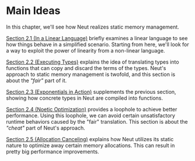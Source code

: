 # Main Ideas

In this chapter, we'll see how Neut realizes static memory management.

[Section 2.1 (In a Linear Language)](./in-a-linear-language.md) briefly examines a linear language to see how things behave in a simplified scenario. Starting from here, we'll look for a way to exploit the power of linearity from a non-linear language.

[Section 2.2 (Executing Types)](./executing-types.md) explains the idea of translating types into functions that can copy and discard the terms of the types. Neut's approach to static memory management is twofold, and this section is about the *"fair"* part of it.

[Section 2.3 (Exponentials in Action)](./exponentials-in-action.md) supplements the previous section, showing how concrete types in Neut are compiled into functions.

[Section 2.4 (Noetic Optimization)](./noetic-optimization.md) provides a loophole to achieve better performance. Using this loophole, we can avoid certain unsatisfactory runtime behaviors caused by the "fair" translation. This section is about the *"cheat"* part of Neut's approach.

[Section 2.5 (Allocation Canceling)](./allocation-canceling.md) explains how Neut utilizes its static nature to optimize away certain memory allocations. This can result in pretty big performance improvements.
